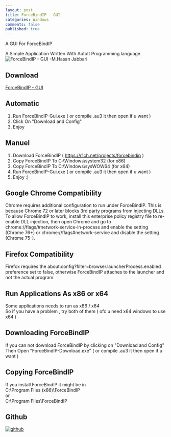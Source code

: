 ```yaml
---
layout: post
title: ForceBindIP - GUI
categories: Windows
comments: false
published: true
---
```

A GUI For ForceBindIP

A Simple Application Written With AutoIt Programming language   
![ForceBindIP - GUI -M.Hasan Jabbari]({{site.baseurl}}/images/Preview5.png)


## Download
[ForceBindIP - GUI](https://raw.githubusercontent.com/mhasanjb/ForceBindIP-Gui/master/ForceBindIP%20-%20Gui.exe "Download ForceBindIP - GUI")


## Automatic 
1. Run ForceBindIP-Gui.exe ( or compile .au3 it then open if u want )    
2. Click On "Download and Config"
3. Enjoy 

## Manuel
1. Download ForceBindIP ( https://r1ch.net/projects/forcebindip )    
2. Copy ForceBindIP To C:\Windows\system32 (for x86)    
3. Copy ForceBindIP To C:\Windows\sysWOW64 (for x64)    
4. Run ForceBindIP-Gui.exe ( or compile .au3 it then open if u want )      
5. Enjoy :)

## Google Chrome Compatibility
Chrome requires additional configuration to run under ForceBindIP. This is because Chrome 72 or later blocks 3rd party programs from injecting DLLs. To allow ForceBindIP to work, install this enterprise policy registry file to re-enable DLL injection, then open Chrome and go to chrome://flags/#network-service-in-process and enable the setting (Chrome 76+) or chrome://flags#network-service and disable the setting (Chrome 75-).    


## Firefox Compatibility
Firefox requires the about:config?filter=browser.launcherProcess.enabled preference set to false, otherwise ForceBindIP attaches to the launcher and not the actual program.

## Run Applications As x86 or x64
Some applications needs to run as x86 / x64    
So if you have a problem , try both of them ( ofc u need x64 windows to use x64 )

## Downloading ForceBindIP
If you can not download ForceBindIP by clicking on "Download and Config"     
Then Open "ForceBindIP-Download.exe" ( or compile .au3 it then open if u want )    

## Copying ForceBindIP
If you install ForceBindIP it might be in     
C:\Program Files (x86)\ForceBindIP    
or    
C:\Program Files\ForceBindIP   

## Github

[![github]({{site.baseurl}}/images/github-logo.png)](https://github.com/mhasanjb/ForceBindIP-Gui)
